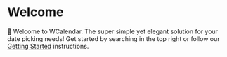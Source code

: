 # Welcome

:tada: Welcome to WCalendar. The super simple yet elegant solution for your date picking needs!
Get started by searching in the top right or follow our [Getting Started](/getting-started) instructions.
